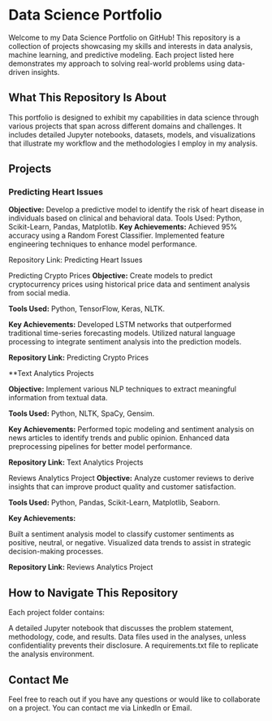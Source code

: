 # Data Science Portfolio
Welcome to my Data Science Portfolio on GitHub! This repository is a collection of projects showcasing my skills and interests in data analysis, machine learning, and predictive modeling. Each project listed here demonstrates my approach to solving real-world problems using data-driven insights.

## What This Repository Is About
This portfolio is designed to exhibit my capabilities in data science through various projects that span across different domains and challenges. It includes detailed Jupyter notebooks, datasets, models, and visualizations that illustrate my workflow and the methodologies I employ in my analysis.

## Projects

### Predicting Heart Issues
**Objective:** Develop a predictive model to identify the risk of heart disease in individuals based on clinical and behavioral data.
Tools Used: Python, Scikit-Learn, Pandas, Matplotlib.
**Key Achievements:**
Achieved 95% accuracy using a Random Forest Classifier.
Implemented feature engineering techniques to enhance model performance.

Repository Link: Predicting Heart Issues

Predicting Crypto Prices
**Objective:** Create models to predict cryptocurrency prices using historical price data and sentiment analysis from social media.

**Tools Used:** Python, TensorFlow, Keras, NLTK.

**Key Achievements:**
Developed LSTM networks that outperformed traditional time-series forecasting models.
Utilized natural language processing to integrate sentiment analysis into the prediction models.

**Repository Link:** Predicting Crypto Prices

**Text Analytics Projects

**Objective:** Implement various NLP techniques to extract meaningful information from textual data.

**Tools Used:** Python, NLTK, SpaCy, Gensim.

**Key Achievements:**
Performed topic modeling and sentiment analysis on news articles to identify trends and public opinion.
Enhanced data preprocessing pipelines for better model performance.

**Repository Link:** Text Analytics Projects

Reviews Analytics Project
**Objective:** Analyze customer reviews to derive insights that can improve product quality and customer satisfaction.

**Tools Used:** Python, Pandas, Scikit-Learn, Matplotlib, Seaborn.

**Key Achievements:**

Built a sentiment analysis model to classify customer sentiments as positive, neutral, or negative.
Visualized data trends to assist in strategic decision-making processes.

**Repository Link:** Reviews Analytics Project

## How to Navigate This Repository
Each project folder contains:

A detailed Jupyter notebook that discusses the problem statement, methodology, code, and results.
Data files used in the analyses, unless confidentiality prevents their disclosure.
A requirements.txt file to replicate the analysis environment.
## Contact Me
Feel free to reach out if you have any questions or would like to collaborate on a project. You can contact me via LinkedIn or Email.
